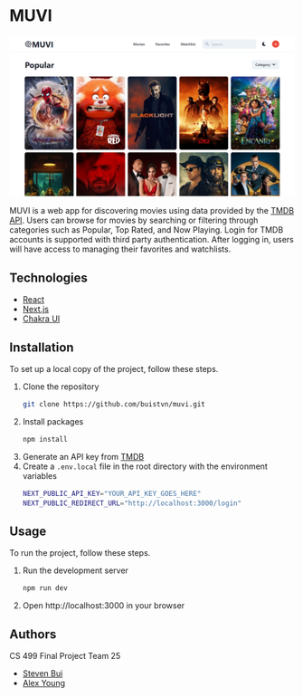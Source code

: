 <!-- PROJECT -->
# MUVI

![Project Screenshot][project-screenshot]

MUVI is a web app for discovering movies using data provided by the [TMDB API](https://developers.themoviedb.org/3/getting-started/introduction). Users can browse for movies by searching or filtering through categories such as Popular, Top Rated, and Now Playing. Login for TMDB accounts is supported with third party authentication. After logging in, users will have access to managing their favorites and watchlists.



<!-- TECHNOLOGIES -->
## Technologies

* [React](https://reactjs.org/)
* [Next.js](https://nextjs.org/)
* [Chakra UI](https://chakra-ui.com/)



<!-- INSTALLATION -->
## Installation

To set up a local copy of the project, follow these steps.

1. Clone the repository
   ```sh
   git clone https://github.com/buistvn/muvi.git
   ```
2. Install packages
   ```sh
   npm install
   ```
3. Generate an API key from [TMDB](https://developers.themoviedb.org/3/getting-started/introduction)
4. Create a `.env.local` file in the root directory with the environment variables
   ```sh
   NEXT_PUBLIC_API_KEY="YOUR_API_KEY_GOES_HERE"
   NEXT_PUBLIC_REDIRECT_URL="http://localhost:3000/login"
   ```



<!-- USAGE -->
## Usage

To run the project, follow these steps.

1. Run the development server
   ```sh
   npm run dev
   ```
2. Open http://localhost:3000 in your browser



<!-- AUTHORS -->
## Authors

CS 499 Final Project Team 25

* [Steven Bui](https://github.com/buistvn)
* [Alex Young](https://github.com/axyoung)



<!-- LINKS & IMAGES -->
[project-screenshot]: /docs/muvi.png
